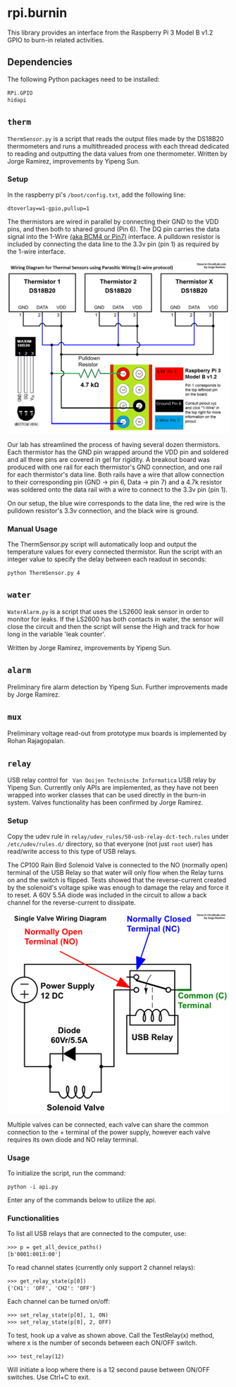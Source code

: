 # rpi.burnin
This library provides an interface from the Raspberry Pi 3 Model B v1.2 GPIO to burn-in
related activities.


## Dependencies
The following Python packages need to be installed:
```
RPi.GPIO
hidapi
```


## `therm`
`ThermSensor.py` is a script that reads the output files made by the DS18B20
thermometers and runs a multithreaded process with each thread dedicated to
reading and outputting the data values from one thermometer.  Written by Jorge
Ramirez, improvements by Yipeng Sun.

### Setup
In the raspberry pi's `/boot/config.txt`, add the following line:
```
dtoverlay=w1-gpio,pullup=1
```

The thermistors are wired in parallel by connecting their GND to the VDD pins,
and then both to shared ground (Pin 6). The DQ pin carries the data signal into
the 1-Wire [(aka BCM4 or Pin7)](https://pinout.xyz/pinout/1_wire) interface.
A pulldown resistor is included by connecting the data line to the 3.3v pin (pin 1)
as required by the 1-wire interface.

![alt text](res/thermistor_wiring.png "Thermistor Wiring Diagram")

Our lab has streamlined the process of having several dozen thermistors.
Each thermistor has the GND pin wrapped around the VDD pin and soldered
and all three pins are covered in gel for rigidity. A breakout board was
produced with one rail for each thermistor's GND connection, and one rail
for each thermistor's data line. Both rails have a wire that allow connection
to their corresponding pin (GND -> pin 6, Data -> pin 7) and a 4.7k resistor
was soldered onto the data rail with a wire to connect to the 3.3v pin (pin 1).

On our setup, the blue wire corresponds to the data line, the red wire is
the pulldown resistor's 3.3v connection, and the black wire is ground.

### Manual Usage
The ThermSensor.py script will automatically loop and output the temperature
values for every connected thermistor. Run the script with an integer value
to specify the delay between each readout in seconds:
```
python ThermSensor.py 4
```

## `water`
`WaterAlarm.py` is a script that uses the LS2600 leak sensor in order to monitor
for leaks. If the LS2600 has both contacts in water, the sensor will close the
circuit and then the script will sense the High and track for how long in the
variable 'leak counter'.

Written by Jorge Ramirez, improvements by Yipeng Sun.


## `alarm`
Preliminary fire alarm detection by Yipeng Sun. Further improvements made by
Jorge Ramirez.


## `mux`
Preliminary voltage read-out from prototype mux boards is implemented by Rohan
Rajagopalan.


## `relay`
USB relay control for ` Van Ooijen Technische Informatica` USB relay by Yipeng
Sun. Currently only APIs are implemented, as they have not been wrapped into
worker classes that can be used directly in the burn-in system.
Valves functionality has been confirmed by Jorge Ramirez.



### Setup
Copy the udev rule in `relay/udev_rules/50-usb-relay-dct-tech.rules` under
`/etc/udev/rules.d/` directory, so that everyone (not just `root` user) has
read/write access to this type of USB relays.

The CP100 Rain Bird Solenoid Valve is connected to the NO (normally open) terminal of the
USB Relay so that water will only flow when the Relay turns on and the switch is flipped.
Tests showed that the reverse-current created by the solenoid's voltage spike was enough to
damage the relay and force it to reset. A 60V 5.5A diode was included in the circuit to allow
a back channel for the reverse-current to dissipate.

![alt text](res/lhcb_valve_diagram.png "Single Valve Diagram")

Multiple valves can be connected, each valve can share the common connection to the +
terminal of the power supply, however each valve requires its own diode and NO relay terminal.

### Usage
To initialize the script, run the command:
```
python -i api.py
```
Enter any of the commands below to utilize the api.

### Functionalities
To list all USB relays that are connected to the computer, use:
```
>>> p = get_all_device_paths()
[b'0001:0013:00']
```

To read channel states (currently only support 2 channel relays):
```
>>> get_relay_state(p[0])
{'CH1': 'OFF', 'CH2': 'OFF'}
```

Each channel can be turned on/off:
```
>>> set_relay_state(p[0], 1, ON)
>>> set_relay_state(p[0], 2, OFF)
```

To test, hook up a valve as shown above.
Call the TestRelay(x) method, where x is the number of seconds between each ON/OFF switch.

```
>>> test_relay(12)
```
Will initiate a loop where there is a 12 second pause between ON/OFF switches. Use Ctrl+C to exit.
